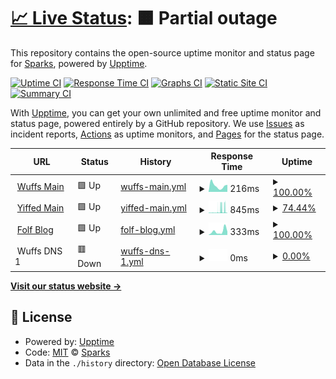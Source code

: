 # [📈 Live Status](https://status.wuffs.net): <!--live status--> **🟧 Partial outage**

This repository contains the open-source uptime monitor and status page for [Sparks](https://status.wuffs.net), powered by [Upptime](https://github.com/upptime/upptime).

[![Uptime CI](https://github.com/SparksTheFolf/STF-Uptime-Status/workflows/Uptime%20CI/badge.svg)](https://github.com/SparksTheFolf/STF-Uptime-Status/actions?query=workflow%3A%22Uptime+CI%22)
[![Response Time CI](https://github.com/SparksTheFolf/STF-Uptime-Status/workflows/Response%20Time%20CI/badge.svg)](https://github.com/SparksTheFolf/STF-Uptime-Status/actions?query=workflow%3A%22Response+Time+CI%22)
[![Graphs CI](https://github.com/SparksTheFolf/STF-Uptime-Status/workflows/Graphs%20CI/badge.svg)](https://github.com/SparksTheFolf/STF-Uptime-Status/actions?query=workflow%3A%22Graphs+CI%22)
[![Static Site CI](https://github.com/SparksTheFolf/STF-Uptime-Status/workflows/Static%20Site%20CI/badge.svg)](https://github.com/SparksTheFolf/STF-Uptime-Status/actions?query=workflow%3A%22Static+Site+CI%22)
[![Summary CI](https://github.com/SparksTheFolf/STF-Uptime-Status/workflows/Summary%20CI/badge.svg)](https://github.com/SparksTheFolf/STF-Uptime-Status/actions?query=workflow%3A%22Summary+CI%22)

With [Upptime](https://upptime.js.org), you can get your own unlimited and free uptime monitor and status page, powered entirely by a GitHub repository. We use [Issues](https://github.com/SparksTheFolf/STF-Uptime-Status/issues) as incident reports, [Actions](https://github.com/SparksTheFolf/STF-Uptime-Status/actions) as uptime monitors, and [Pages](https://status.wuffs.net) for the status page.

<!--start: status pages-->
<!-- This summary is generated by Upptime (https://github.com/upptime/upptime) -->
<!-- Do not edit this manually, your changes will be overwritten -->
<!-- prettier-ignore -->
| URL | Status | History | Response Time | Uptime |
| --- | ------ | ------- | ------------- | ------ |
| <img alt="" src="https://icons.duckduckgo.com/ip3/wuffs.net.ico" height="13"> [Wuffs Main](https://wuffs.net/) | 🟩 Up | [wuffs-main.yml](https://github.com/SparksTheFolf/STF-Uptime-Status/commits/HEAD/history/wuffs-main.yml) | <details><summary><img alt="Response time graph" src="./graphs/wuffs-main/response-time-week.png" height="20"> 216ms</summary><br><a href="https://status.wuffs.net/history/wuffs-main"><img alt="Response time 991" src="https://img.shields.io/endpoint?url=https%3A%2F%2Fraw.githubusercontent.com%2FSparksTheFolf%2FSTF-Uptime-Status%2FHEAD%2Fapi%2Fwuffs-main%2Fresponse-time.json"></a><br><a href="https://status.wuffs.net/history/wuffs-main"><img alt="24-hour response time 251" src="https://img.shields.io/endpoint?url=https%3A%2F%2Fraw.githubusercontent.com%2FSparksTheFolf%2FSTF-Uptime-Status%2FHEAD%2Fapi%2Fwuffs-main%2Fresponse-time-day.json"></a><br><a href="https://status.wuffs.net/history/wuffs-main"><img alt="7-day response time 216" src="https://img.shields.io/endpoint?url=https%3A%2F%2Fraw.githubusercontent.com%2FSparksTheFolf%2FSTF-Uptime-Status%2FHEAD%2Fapi%2Fwuffs-main%2Fresponse-time-week.json"></a><br><a href="https://status.wuffs.net/history/wuffs-main"><img alt="30-day response time 1162" src="https://img.shields.io/endpoint?url=https%3A%2F%2Fraw.githubusercontent.com%2FSparksTheFolf%2FSTF-Uptime-Status%2FHEAD%2Fapi%2Fwuffs-main%2Fresponse-time-month.json"></a><br><a href="https://status.wuffs.net/history/wuffs-main"><img alt="1-year response time 991" src="https://img.shields.io/endpoint?url=https%3A%2F%2Fraw.githubusercontent.com%2FSparksTheFolf%2FSTF-Uptime-Status%2FHEAD%2Fapi%2Fwuffs-main%2Fresponse-time-year.json"></a></details> | <details><summary><a href="https://status.wuffs.net/history/wuffs-main">100.00%</a></summary><a href="https://status.wuffs.net/history/wuffs-main"><img alt="All-time uptime 98.02%" src="https://img.shields.io/endpoint?url=https%3A%2F%2Fraw.githubusercontent.com%2FSparksTheFolf%2FSTF-Uptime-Status%2FHEAD%2Fapi%2Fwuffs-main%2Fuptime.json"></a><br><a href="https://status.wuffs.net/history/wuffs-main"><img alt="24-hour uptime 100.00%" src="https://img.shields.io/endpoint?url=https%3A%2F%2Fraw.githubusercontent.com%2FSparksTheFolf%2FSTF-Uptime-Status%2FHEAD%2Fapi%2Fwuffs-main%2Fuptime-day.json"></a><br><a href="https://status.wuffs.net/history/wuffs-main"><img alt="7-day uptime 100.00%" src="https://img.shields.io/endpoint?url=https%3A%2F%2Fraw.githubusercontent.com%2FSparksTheFolf%2FSTF-Uptime-Status%2FHEAD%2Fapi%2Fwuffs-main%2Fuptime-week.json"></a><br><a href="https://status.wuffs.net/history/wuffs-main"><img alt="30-day uptime 93.78%" src="https://img.shields.io/endpoint?url=https%3A%2F%2Fraw.githubusercontent.com%2FSparksTheFolf%2FSTF-Uptime-Status%2FHEAD%2Fapi%2Fwuffs-main%2Fuptime-month.json"></a><br><a href="https://status.wuffs.net/history/wuffs-main"><img alt="1-year uptime 98.02%" src="https://img.shields.io/endpoint?url=https%3A%2F%2Fraw.githubusercontent.com%2FSparksTheFolf%2FSTF-Uptime-Status%2FHEAD%2Fapi%2Fwuffs-main%2Fuptime-year.json"></a></details>
| <img alt="" src="https://icons.duckduckgo.com/ip3/yiffed.net.ico" height="13"> [Yiffed Main](https://yiffed.net/) | 🟩 Up | [yiffed-main.yml](https://github.com/SparksTheFolf/STF-Uptime-Status/commits/HEAD/history/yiffed-main.yml) | <details><summary><img alt="Response time graph" src="./graphs/yiffed-main/response-time-week.png" height="20"> 845ms</summary><br><a href="https://status.wuffs.net/history/yiffed-main"><img alt="Response time 1005" src="https://img.shields.io/endpoint?url=https%3A%2F%2Fraw.githubusercontent.com%2FSparksTheFolf%2FSTF-Uptime-Status%2FHEAD%2Fapi%2Fyiffed-main%2Fresponse-time.json"></a><br><a href="https://status.wuffs.net/history/yiffed-main"><img alt="24-hour response time 765" src="https://img.shields.io/endpoint?url=https%3A%2F%2Fraw.githubusercontent.com%2FSparksTheFolf%2FSTF-Uptime-Status%2FHEAD%2Fapi%2Fyiffed-main%2Fresponse-time-day.json"></a><br><a href="https://status.wuffs.net/history/yiffed-main"><img alt="7-day response time 845" src="https://img.shields.io/endpoint?url=https%3A%2F%2Fraw.githubusercontent.com%2FSparksTheFolf%2FSTF-Uptime-Status%2FHEAD%2Fapi%2Fyiffed-main%2Fresponse-time-week.json"></a><br><a href="https://status.wuffs.net/history/yiffed-main"><img alt="30-day response time 1063" src="https://img.shields.io/endpoint?url=https%3A%2F%2Fraw.githubusercontent.com%2FSparksTheFolf%2FSTF-Uptime-Status%2FHEAD%2Fapi%2Fyiffed-main%2Fresponse-time-month.json"></a><br><a href="https://status.wuffs.net/history/yiffed-main"><img alt="1-year response time 1005" src="https://img.shields.io/endpoint?url=https%3A%2F%2Fraw.githubusercontent.com%2FSparksTheFolf%2FSTF-Uptime-Status%2FHEAD%2Fapi%2Fyiffed-main%2Fresponse-time-year.json"></a></details> | <details><summary><a href="https://status.wuffs.net/history/yiffed-main">74.44%</a></summary><a href="https://status.wuffs.net/history/yiffed-main"><img alt="All-time uptime 98.12%" src="https://img.shields.io/endpoint?url=https%3A%2F%2Fraw.githubusercontent.com%2FSparksTheFolf%2FSTF-Uptime-Status%2FHEAD%2Fapi%2Fyiffed-main%2Fuptime.json"></a><br><a href="https://status.wuffs.net/history/yiffed-main"><img alt="24-hour uptime 71.23%" src="https://img.shields.io/endpoint?url=https%3A%2F%2Fraw.githubusercontent.com%2FSparksTheFolf%2FSTF-Uptime-Status%2FHEAD%2Fapi%2Fyiffed-main%2Fuptime-day.json"></a><br><a href="https://status.wuffs.net/history/yiffed-main"><img alt="7-day uptime 74.44%" src="https://img.shields.io/endpoint?url=https%3A%2F%2Fraw.githubusercontent.com%2FSparksTheFolf%2FSTF-Uptime-Status%2FHEAD%2Fapi%2Fyiffed-main%2Fuptime-week.json"></a><br><a href="https://status.wuffs.net/history/yiffed-main"><img alt="30-day uptime 94.12%" src="https://img.shields.io/endpoint?url=https%3A%2F%2Fraw.githubusercontent.com%2FSparksTheFolf%2FSTF-Uptime-Status%2FHEAD%2Fapi%2Fyiffed-main%2Fuptime-month.json"></a><br><a href="https://status.wuffs.net/history/yiffed-main"><img alt="1-year uptime 98.12%" src="https://img.shields.io/endpoint?url=https%3A%2F%2Fraw.githubusercontent.com%2FSparksTheFolf%2FSTF-Uptime-Status%2FHEAD%2Fapi%2Fyiffed-main%2Fuptime-year.json"></a></details>
| <img alt="" src="https://icons.duckduckgo.com/ip3/folf.blog.ico" height="13"> [Folf Blog](https://folf.blog/) | 🟩 Up | [folf-blog.yml](https://github.com/SparksTheFolf/STF-Uptime-Status/commits/HEAD/history/folf-blog.yml) | <details><summary><img alt="Response time graph" src="./graphs/folf-blog/response-time-week.png" height="20"> 333ms</summary><br><a href="https://status.wuffs.net/history/folf-blog"><img alt="Response time 334" src="https://img.shields.io/endpoint?url=https%3A%2F%2Fraw.githubusercontent.com%2FSparksTheFolf%2FSTF-Uptime-Status%2FHEAD%2Fapi%2Ffolf-blog%2Fresponse-time.json"></a><br><a href="https://status.wuffs.net/history/folf-blog"><img alt="24-hour response time 308" src="https://img.shields.io/endpoint?url=https%3A%2F%2Fraw.githubusercontent.com%2FSparksTheFolf%2FSTF-Uptime-Status%2FHEAD%2Fapi%2Ffolf-blog%2Fresponse-time-day.json"></a><br><a href="https://status.wuffs.net/history/folf-blog"><img alt="7-day response time 333" src="https://img.shields.io/endpoint?url=https%3A%2F%2Fraw.githubusercontent.com%2FSparksTheFolf%2FSTF-Uptime-Status%2FHEAD%2Fapi%2Ffolf-blog%2Fresponse-time-week.json"></a><br><a href="https://status.wuffs.net/history/folf-blog"><img alt="30-day response time 325" src="https://img.shields.io/endpoint?url=https%3A%2F%2Fraw.githubusercontent.com%2FSparksTheFolf%2FSTF-Uptime-Status%2FHEAD%2Fapi%2Ffolf-blog%2Fresponse-time-month.json"></a><br><a href="https://status.wuffs.net/history/folf-blog"><img alt="1-year response time 334" src="https://img.shields.io/endpoint?url=https%3A%2F%2Fraw.githubusercontent.com%2FSparksTheFolf%2FSTF-Uptime-Status%2FHEAD%2Fapi%2Ffolf-blog%2Fresponse-time-year.json"></a></details> | <details><summary><a href="https://status.wuffs.net/history/folf-blog">100.00%</a></summary><a href="https://status.wuffs.net/history/folf-blog"><img alt="All-time uptime 100.00%" src="https://img.shields.io/endpoint?url=https%3A%2F%2Fraw.githubusercontent.com%2FSparksTheFolf%2FSTF-Uptime-Status%2FHEAD%2Fapi%2Ffolf-blog%2Fuptime.json"></a><br><a href="https://status.wuffs.net/history/folf-blog"><img alt="24-hour uptime 100.00%" src="https://img.shields.io/endpoint?url=https%3A%2F%2Fraw.githubusercontent.com%2FSparksTheFolf%2FSTF-Uptime-Status%2FHEAD%2Fapi%2Ffolf-blog%2Fuptime-day.json"></a><br><a href="https://status.wuffs.net/history/folf-blog"><img alt="7-day uptime 100.00%" src="https://img.shields.io/endpoint?url=https%3A%2F%2Fraw.githubusercontent.com%2FSparksTheFolf%2FSTF-Uptime-Status%2FHEAD%2Fapi%2Ffolf-blog%2Fuptime-week.json"></a><br><a href="https://status.wuffs.net/history/folf-blog"><img alt="30-day uptime 100.00%" src="https://img.shields.io/endpoint?url=https%3A%2F%2Fraw.githubusercontent.com%2FSparksTheFolf%2FSTF-Uptime-Status%2FHEAD%2Fapi%2Ffolf-blog%2Fuptime-month.json"></a><br><a href="https://status.wuffs.net/history/folf-blog"><img alt="1-year uptime 100.00%" src="https://img.shields.io/endpoint?url=https%3A%2F%2Fraw.githubusercontent.com%2FSparksTheFolf%2FSTF-Uptime-Status%2FHEAD%2Fapi%2Ffolf-blog%2Fuptime-year.json"></a></details>
| <img alt="" src="https://icons.duckduckgo.com/ip3/null.ico" height="13"> Wuffs DNS 1 | 🟥 Down | [wuffs-dns-1.yml](https://github.com/SparksTheFolf/STF-Uptime-Status/commits/HEAD/history/wuffs-dns-1.yml) | <details><summary><img alt="Response time graph" src="./graphs/wuffs-dns-1/response-time-week.png" height="20"> 0ms</summary><br><a href="https://status.wuffs.net/history/wuffs-dns-1"><img alt="Response time 49" src="https://img.shields.io/endpoint?url=https%3A%2F%2Fraw.githubusercontent.com%2FSparksTheFolf%2FSTF-Uptime-Status%2FHEAD%2Fapi%2Fwuffs-dns-1%2Fresponse-time.json"></a><br><a href="https://status.wuffs.net/history/wuffs-dns-1"><img alt="24-hour response time 0" src="https://img.shields.io/endpoint?url=https%3A%2F%2Fraw.githubusercontent.com%2FSparksTheFolf%2FSTF-Uptime-Status%2FHEAD%2Fapi%2Fwuffs-dns-1%2Fresponse-time-day.json"></a><br><a href="https://status.wuffs.net/history/wuffs-dns-1"><img alt="7-day response time 0" src="https://img.shields.io/endpoint?url=https%3A%2F%2Fraw.githubusercontent.com%2FSparksTheFolf%2FSTF-Uptime-Status%2FHEAD%2Fapi%2Fwuffs-dns-1%2Fresponse-time-week.json"></a><br><a href="https://status.wuffs.net/history/wuffs-dns-1"><img alt="30-day response time 53" src="https://img.shields.io/endpoint?url=https%3A%2F%2Fraw.githubusercontent.com%2FSparksTheFolf%2FSTF-Uptime-Status%2FHEAD%2Fapi%2Fwuffs-dns-1%2Fresponse-time-month.json"></a><br><a href="https://status.wuffs.net/history/wuffs-dns-1"><img alt="1-year response time 49" src="https://img.shields.io/endpoint?url=https%3A%2F%2Fraw.githubusercontent.com%2FSparksTheFolf%2FSTF-Uptime-Status%2FHEAD%2Fapi%2Fwuffs-dns-1%2Fresponse-time-year.json"></a></details> | <details><summary><a href="https://status.wuffs.net/history/wuffs-dns-1">0.00%</a></summary><a href="https://status.wuffs.net/history/wuffs-dns-1"><img alt="All-time uptime 85.04%" src="https://img.shields.io/endpoint?url=https%3A%2F%2Fraw.githubusercontent.com%2FSparksTheFolf%2FSTF-Uptime-Status%2FHEAD%2Fapi%2Fwuffs-dns-1%2Fuptime.json"></a><br><a href="https://status.wuffs.net/history/wuffs-dns-1"><img alt="24-hour uptime 0.00%" src="https://img.shields.io/endpoint?url=https%3A%2F%2Fraw.githubusercontent.com%2FSparksTheFolf%2FSTF-Uptime-Status%2FHEAD%2Fapi%2Fwuffs-dns-1%2Fuptime-day.json"></a><br><a href="https://status.wuffs.net/history/wuffs-dns-1"><img alt="7-day uptime 0.00%" src="https://img.shields.io/endpoint?url=https%3A%2F%2Fraw.githubusercontent.com%2FSparksTheFolf%2FSTF-Uptime-Status%2FHEAD%2Fapi%2Fwuffs-dns-1%2Fuptime-week.json"></a><br><a href="https://status.wuffs.net/history/wuffs-dns-1"><img alt="30-day uptime 53.21%" src="https://img.shields.io/endpoint?url=https%3A%2F%2Fraw.githubusercontent.com%2FSparksTheFolf%2FSTF-Uptime-Status%2FHEAD%2Fapi%2Fwuffs-dns-1%2Fuptime-month.json"></a><br><a href="https://status.wuffs.net/history/wuffs-dns-1"><img alt="1-year uptime 85.04%" src="https://img.shields.io/endpoint?url=https%3A%2F%2Fraw.githubusercontent.com%2FSparksTheFolf%2FSTF-Uptime-Status%2FHEAD%2Fapi%2Fwuffs-dns-1%2Fuptime-year.json"></a></details>

<!--end: status pages-->

[**Visit our status website →**](https://status.wuffs.net)

## 📄 License

- Powered by: [Upptime](https://github.com/upptime/upptime)
- Code: [MIT](./LICENSE) © [Sparks](https://status.wuffs.net)
- Data in the `./history` directory: [Open Database License](https://opendatacommons.org/licenses/odbl/1-0/)
